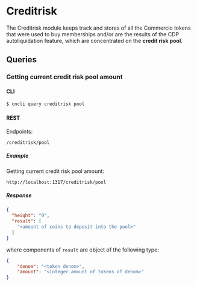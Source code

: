 # Creditrisk

The Creditrisk module keeps track and stores of all the Commercio tokens that were used to buy memberships and/or 
are the results of the CDP autoliquidation feature, which are concentrated on the **credit risk pool**.

## Queries

### Getting current credit risk pool amount

#### CLI

```sh
$ cncli query creditrisk pool
```

#### REST

Endpoints:
     
```
/creditrisk/pool
```

##### Example 

Getting current credit risk pool amount:

```
http://localhost:1317/creditrisk/pool
```

##### Response
```json
{
  "height": "0",
  "result": [
    "<amount of coins to deposit into the pool>"
  ]
}
```

where components of `result` are object of the following type:

```json
{
    "denom": "<token denom>",
    "amount": "<integer amount of tokens of denom>"
}